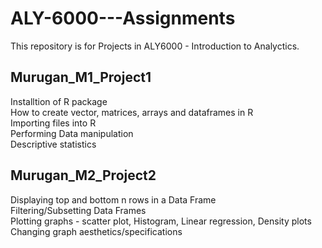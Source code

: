 # ALY-6000---Assignments
This repository is for Projects in ALY6000 - Introduction to Analyctics.

## Murugan_M1_Project1
Installtion of R package <br/>
How to create vector, matrices, arrays and dataframes in R <br/>
Importing files into R <br/>
Performing Data manipulation <br/>
Descriptive statistics


## Murugan_M2_Project2
Displaying top and bottom n rows in a Data Frame <br/>
Filtering/Subsetting Data Frames <br/>
Plotting graphs - scatter plot, Histogram, Linear regression, Density plots <br/>
Changing graph aesthetics/specifications <br/>
